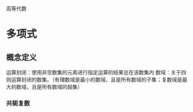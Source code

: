 高等代数

# 多项式
## 概念定义
运算封闭：使用非空数集的元素进行指定运算的结果总在该数集内
数域：关于四则运算封闭的数集。（有理数域是最小的数域，且是所有数域的子集；复数域是最大的数域，且是所有数域的超集）

### 共轭复数
